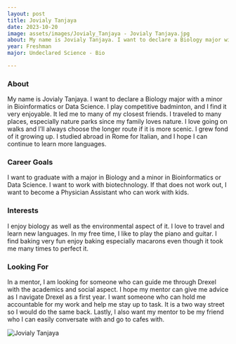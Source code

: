 ```yaml
---
layout: post
title: Jovialy Tanjaya  
date: 2023-10-20
image: assets/images/Jovialy_Tanjaya - Jovialy Tanjaya.jpg
about: My name is Jovialy Tanjaya. I want to declare a Biology major with a minor in Bioinformatics or Data Science. I play competitive badminton, and I find it very enjoyable. It led me to many of my closest friends. I traveled to many places, especially nature parks since my family loves nature. I love going on walks and I’ll always choose the longer route if it is more scenic. I grew fond of it growing up. I studied abroad in Rome for Italian, and I hope I can continue to learn more languages.
year: Freshman
major: Undeclared Science - Bio

---
```


### About

My name is Jovialy Tanjaya. I want to declare a Biology major with a minor in Bioinformatics or Data Science. I play competitive badminton, and I find it very enjoyable. It led me to many of my closest friends. I traveled to many places, especially nature parks since my family loves nature. I love going on walks and I’ll always choose the longer route if it is more scenic. I grew fond of it growing up. I studied abroad in Rome for Italian, and I hope I can continue to learn more languages.

### Career Goals

I want to graduate with a major in Biology and a minor in Bioinformatics or Data Science. I want to work with biotechnology. If that does not work out, I want to become a Physician Assistant who can work with kids. 

### Interests

I enjoy biology as well as the environmental aspect of it. I love to travel and learn new languages. In my free time, I like to play the piano and guitar. I find baking very fun enjoy baking especially macarons even though it took me many times to perfect it. 

### Looking For

In a mentor, I am looking for someone who can guide me through Drexel with the academics and social aspect. I hope my mentor can give me advice as I navigate Drexel as a first year. I want someone who can hold me accountable for my work and help me stay up to task. It is a two way street so I would do the same back. Lastly, I also want my mentor to be my friend who I can easily conversate with and go to cafes with. 

<div class="text-center my-5">
    <img src="https://sase-drexel.github.io/mentorship-2023/assets/images/Jovialy_Tanjaya - Jovialy Tanjaya.jpg" alt="Jovialy Tanjaya " class="rounded post-img" />
</div>
